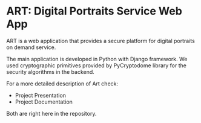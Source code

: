 # ART: Digital Portraits Service Web App
ART is a web application that provides a secure platform for digital portraits on demand service.

The main application is developed in Python with Django framework.
We used cryptographic primitives provided by PyCryptodome library for the security algorithms in the backend.

For a more detailed description of Art check:
* Project Presentation
* Project Documentation

Both are right here in the repository.
